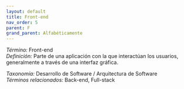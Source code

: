 ```yaml
---
layout: default
title: Front-end
nav_order: 5
parent: F
grand_parent: Alfabéticamente
---
```


*Término:* Front-end  
*Definición:* Parte de una aplicación con la que interactúan los usuarios, generalmente a través de una interfaz gráfica.

*Taxonomía:* Desarrollo de Software / Arquitectura de Software  
*Términos relacionados:* Back-end, Full-stack
